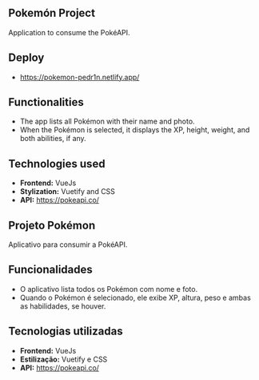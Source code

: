 <div>
  
## Pokemón Project
Application to consume the PokéAPI.

## Deploy
- https://pokemon-pedr1n.netlify.app/

## Functionalities
- The app lists all Pokémon with their name and photo.
- When the Pokémon is selected, it displays the XP, height, weight, and both abilities, if any.
  
## Technologies used
- **Frontend:** VueJs
- **Stylization:** Vuetify and CSS
- **API:** https://pokeapi.co/

</div>

<div>
  
## Projeto Pokémon
Aplicativo para consumir a PokéAPI.

## Funcionalidades
- O aplicativo lista todos os Pokémon com nome e foto.
- Quando o Pokémon é selecionado, ele exibe XP, altura, peso e ambas as habilidades, se houver.
  
## Tecnologias utilizadas
- **Frontend:** VueJs
- **Estilização:** Vuetify e CSS
- **API:** https://pokeapi.co/
</div>
